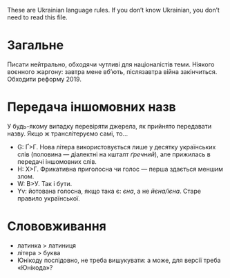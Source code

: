 ﻿These are Ukrainian language rules. If you don’t know Ukrainian, you don’t need to read this file.

# Загальне

Писати нейтрально, обходячи чутливі для націоналістів теми. Ніякого воєнного жаргону: завтра мене вб’ють, післязавтра війна закінчиться. Обходити реформу 2019.

# Передача іншомовних назв

У будь-якому випадку перевіряти джерела, як прийнято передавати назву. Якщо ж транслітеруємо самі, то…

- G: Ґ>Г. Нова літера використовується лише у десятку українських слів (половина — діалектні на кшталт _ґречний_), але прижилась в передачі іншомовних слів.
- H: Х>Г. Фрикативна приголосна чи голос — перша здається меншим злом.
- W: В>У. Так і бути.
- Yv: йотована голосна, якщо така є: _єна_, а не _йєна/ієна_. Старе правило української.

# Слововживання

- латинка > латиниця
- літера > буква
- Юнікоду послідовно, не треба вишукувати: а може, для версії треба «Юнікода»?
